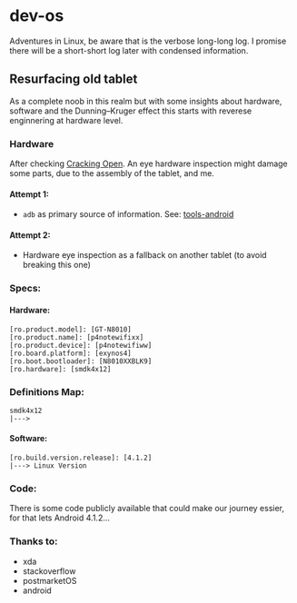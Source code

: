 # dev-os

Adventures in Linux, be aware that is the verbose long-long log. I promise there will be a short-short log later with condensed information. 

## Resurfacing old tablet

As a complete noob in this realm but with some insights about hardware, software and the Dunning–Kruger effect this starts with reverese enginnering at hardware level.
 
### Hardware

After checking [Cracking Open](https://www.youtube.com/watch?v=RAaB-jC85dg). An eye hardware inspection might damage some parts, 
due to the assembly of the tablet, and me. 

#### Attempt 1:
- ```adb``` as primary source of information. See: [tools-android](https://github.com/luHub/dev-os/tree/main/tools-android)

#### Attempt 2:
- Hardware eye inspection as a fallback on another tablet (to avoid breaking this one)


### Specs:

#### Hardware:

```
[ro.product.model]: [GT-N8010]
[ro.product.name]: [p4notewifixx]
[ro.product.device]: [p4notewifiww]
[ro.board.platform]: [exynos4]
[ro.boot.bootloader]: [N8010XXBLK9]
[ro.hardware]: [smdk4x12]
```

### Definitions Map:
```
smdk4x12
|--->   
```

#### Software:

```
[ro.build.version.release]: [4.1.2]
|---> Linux Version
```

### Code:

There is some code publicly available that could make our journey essier, for that lets Android 4.1.2... 


### Thanks to:

- xda
- stackoverflow
- postmarketOS
- android

